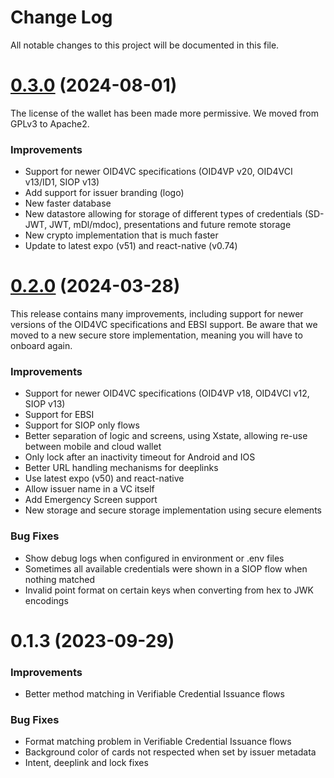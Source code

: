 # Change Log

All notable changes to this project will be documented in this file.

# [0.3.0](https://github.com/Sphereon-Opensource/mobile-wallet/compare/v0.1.3...v0.2.0) (2024-08-01)

The license of the wallet has been made more permissive. We moved from GPLv3 to Apache2.

### Improvements

- Support for newer OID4VC specifications (OID4VP v20, OID4VCI v13/ID1, SIOP v13)
- Add support for issuer branding (logo)
- New faster database
- New datastore allowing for storage of different types of credentials (SD-JWT, JWT, mDl/mdoc), presentations and future remote storage
- New crypto implementation that is much faster
- Update to latest expo (v51) and react-native (v0.74)

# [0.2.0](https://github.com/Sphereon-Opensource/mobile-wallet/compare/v0.1.3...v0.2.0) (2024-03-28)

This release contains many improvements, including support for newer versions of the OID4VC specifications and EBSI support.
Be aware that we moved to a new secure store implementation, meaning you will have to onboard again.

### Improvements

- Support for newer OID4VC specifications (OID4VP v18, OID4VCI v12, SIOP v13)
- Support for EBSI
- Support for SIOP only flows
- Better separation of logic and screens, using Xstate, allowing re-use between mobile and cloud wallet
- Only lock after an inactivity timeout for Android and IOS
- Better URL handling mechanisms for deeplinks
- Use latest expo (v50) and react-native
- Allow issuer name in a VC itself
- Add Emergency Screen support
- New storage and secure storage implementation using secure elements

### Bug Fixes

- Show debug logs when configured in environment or .env files
- Sometimes all available credentials were shown in a SIOP flow when nothing matched
- Invalid point format on certain keys when converting from hex to JWK encodings

# 0.1.3 (2023-09-29)

### Improvements

- Better method matching in Verifiable Credential Issuance flows

### Bug Fixes

- Format matching problem in Verifiable Credential Issuance flows
- Background color of cards not respected when set by issuer metadata
- Intent, deeplink and lock fixes
